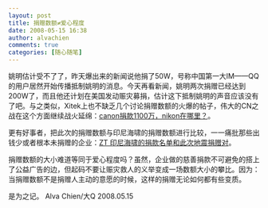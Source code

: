```yaml
---
layout: post
title: 捐赠数额≠爱心程度
date: 2008-05-15 16:38
author: alvachien
comments: true
categories: [随心随笔]
---
```

<div id="bp-C678F199F470A1FB_1185-content">

姚明估计受不了了，昨天爆出来的新闻说他捐了50W，号称中国第一大IM——QQ的用户居然开始传播抵制姚明的消息。今天再看新闻，姚明两次捐赠已经达到200W了，而且他还计划在美国发动赈灾募捐，估计这下抵制姚明的声音应该没有了吧。与之类似，Xitek上也不缺乏几个讨论捐赠数额的火爆的帖子，伟大的CN之战在这个方面继续战火延绵：<a href="http://forum.xitek.com/showthread.php?threadid=526020" target="_blank">canon捐款1100万，nikon在哪里？</a>。

更有好事者，把此次的捐赠数额与印尼海啸的捐赠数额进行比较，一一痛批那些出钱少或者根本未捐赠的企业：<a href="http://forum.xitek.com/showthread.php?threadid=526173" target="_blank">ZT 印尼海啸的捐款名单和此次地震捐赠对</a>。

捐赠数额的大小难道等同于爱心程度吗？虽然，企业做的慈善捐款不可避免的搭上了公益广告的边，但起码不要让赈灾救人的义举变成一场数额大小的攀比。因为：当捐赠数额不是捐赠人主动的意愿的时候，这样的捐赠无论如何都有些变质。

是为之记。
Alva Chien/大Q
2008.05.15

</div>
